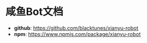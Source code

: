 # 咸鱼Bot文档
- **github**: https://github.com/blacktunes/xianyu-robot
- **npm**: https://www.npmjs.com/package/xianyu-robot
